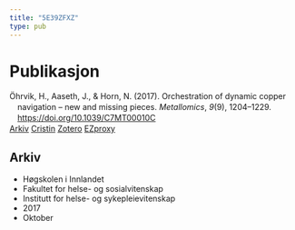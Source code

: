 ```yaml
---
title: "5E39ZFXZ"
type: pub
---
```

<h1>Publikasjon</h1>
<article id="csl-bib-container-5E39ZFXZ" class="csl-bib-container">
  <div class="csl-bib-body" style="line-height: 1.35; padding-left: 1em; text-indent:-1em;">
  <div class="csl-entry">&#xD6;hrvik, H., Aaseth, J., &amp; Horn, N. (2017). Orchestration of dynamic copper navigation &#x2013; new and missing pieces. <i>Metallomics</i>, <i>9</i>(9), 1204&#x2013;1229. <a href="https://doi.org/10.1039/C7MT00010C">https://doi.org/10.1039/C7MT00010C</a></div>
</div>
  <div class="csl-bib-buttons">
    <a href="#taxonomy-article-5E39ZFXZ" class="csl-bib-button">Arkiv</a>
    <a href alt="Cristin URL" class="csl-bib-button">Cristin</a>
    <a href alt="Zotero URL" class="csl-bib-button">Zotero</a>
    <a href="http://ezproxy.inn.no/login?url=https://doi.org/10.1039/C7MT00010C" class="csl-bib-button">EZproxy</a>
  </div>
  <div id="csl-bib-meta-container-5E39ZFXZ"></div>
</article>
<div id="csl-bib-meta-5E39ZFXZ" class="csl-bib-meta">
  <article id="taxonomy-article-5E39ZFXZ" class="taxonomy-article">
    <h1>Arkiv</h1>
    <ul>
      <li>Høgskolen i Innlandet</li>
      <li>Fakultet for helse- og sosialvitenskap</li>
      <li>Institutt for helse- og sykepleievitenskap</li>
      <li>2017</li>
      <li>Oktober</li>
    </ul>
  </article>
</div>
